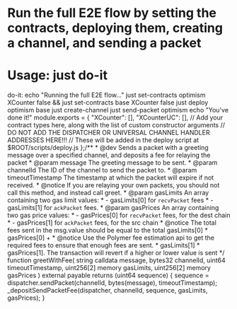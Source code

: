 # Run the full E2E flow by setting the contracts, deploying them, creating a channel, and sending a packet
# Usage: just do-it
do-it:
    echo "Running the full E2E flow..."
    just set-contracts optimism XCounter false && just set-contracts base XCounter false
    just deploy optimism base
    just create-channel
    just send-packet optimism
    echo "You've done it!"
    module.exports = {
    "XCounter": [],
    "XCounterUC": [],
    // Add your contract types here, along with the list of custom constructor arguments
    // DO NOT ADD THE DISPATCHER OR UNIVERSAL CHANNEL HANDLER ADDRESSES HERE!!!
    // These will be added in the deploy script at $ROOT/scripts/deploy.js
};/**
     * @dev Sends a packet with a greeting message over a specified channel, and deposits a fee for relaying the packet
     * @param message The greeting message to be sent.
     * @param channelId The ID of the channel to send the packet to.
     * @param timeoutTimestamp The timestamp at which the packet will expire if not received.
     * @notice If you are relaying your own packets, you should not call this method, and instead call greet.
     * @param gasLimits An array containing two gas limit values:
     *                  - gasLimits[0] for `recvPacket` fees
     *                  - gasLimits[1] for `ackPacket` fees.
     * @param gasPrices An array containing two gas price values:
     *                  - gasPrices[0] for `recvPacket` fees, for the dest chain
     *                  - gasPrices[1] for `ackPacket` fees, for the src chain
     * @notice The total fees sent in the msg.value should be equal to the total gasLimits[0] * gasPrices[0] +
     * @notice Use the Polymer fee estimation api to get the required fees to ensure that enough fees are sent.
     * gasLimits[1] * gasPrices[1]. The transaction will revert if a higher or lower value is sent
     */
    function greetWithFee(
        string calldata message,
        bytes32 channelId,
        uint64 timeoutTimestamp,
        uint256[2] memory gasLimits,
        uint256[2] memory gasPrices
    ) external payable returns (uint64 sequence) {
        sequence = dispatcher.sendPacket(channelId, bytes(message), timeoutTimestamp);
        _depositSendPacketFee(dispatcher, channelId, sequence, gasLimits, gasPrices);
    }
